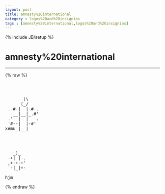 ```yaml
---
layout: post
title: amnesty%20international
category : logos%20and%20insignias
tags : [amnesty%20international,logos%20and%20insignias]
---
```

{% include JB/setup %}
# amnesty%20international
---
{% raw %}
<pre>



       )\
      (_/
 .-#-|  |-#-.
   __|__|_.#&#039;
 .&#039;  |  |   .
 &#039;#--|  |-#&#039;
xemu_|__|




   _)_  
 -+| |-.
 ,+-+-+&#039;
 `-|_|+-

hjm </pre>
{% endraw %}
